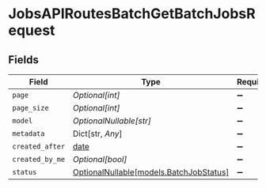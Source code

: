 # JobsAPIRoutesBatchGetBatchJobsRequest


## Fields

| Field                                                                  | Type                                                                   | Required                                                               | Description                                                            |
| ---------------------------------------------------------------------- | ---------------------------------------------------------------------- | ---------------------------------------------------------------------- | ---------------------------------------------------------------------- |
| `page`                                                                 | *Optional[int]*                                                        | :heavy_minus_sign:                                                     | N/A                                                                    |
| `page_size`                                                            | *Optional[int]*                                                        | :heavy_minus_sign:                                                     | N/A                                                                    |
| `model`                                                                | *OptionalNullable[str]*                                                | :heavy_minus_sign:                                                     | N/A                                                                    |
| `metadata`                                                             | Dict[str, *Any*]                                                       | :heavy_minus_sign:                                                     | N/A                                                                    |
| `created_after`                                                        | [date](https://docs.python.org/3/library/datetime.html#date-objects)   | :heavy_minus_sign:                                                     | N/A                                                                    |
| `created_by_me`                                                        | *Optional[bool]*                                                       | :heavy_minus_sign:                                                     | N/A                                                                    |
| `status`                                                               | [OptionalNullable[models.BatchJobStatus]](../models/batchjobstatus.md) | :heavy_minus_sign:                                                     | N/A                                                                    |
